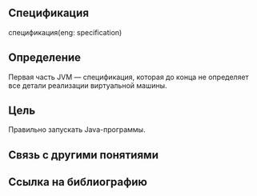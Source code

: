 ## Спецификация
спецификация(eng: specification) 

## Определение

Первая часть JVM — спецификация, которая до конца не определяет все детали реализации виртуальной машины.

## Цель
Правильно запускать Java-программы.

## Связь с другими понятиями

## Cсылка на библиографию

